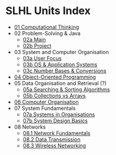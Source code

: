 # SLHL Units Index

- [01 Computational Thinking](01.md)
- 02 Problem-Solving & Java
    - [02a Main](02a.md)
    - [02b Project](02b.md)
- 03 System and Computer Organisation
    - [03a User Focus](03a.md)
    - [03b OS & Application Systems](03b.md)
    - [03c Number Bases & Conversions](03c.md)
- [04 Object-Oriented Programming](04.md)
- 05 Data Organisation and Retrieval (?)
    - [05a Searching & Sorting Algorithms](05a.md)
    - [05b Collections vs Arrays](05b.md)
- [06 Computer Organisation](06.md)
- 07 System Fundamentals
    - [07a Systems in Organisations](07a.md)
    - [07b System Design Basics](07b.md)
- 08 Networks
    - [08.1 Network Fundamentals](08/1.md)
    - [08.2 Data Transmission](08/2.md)
    - [08.3 Wireless Networking](08/3.md)
